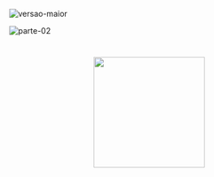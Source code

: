 ![versao-maior](https://user-images.githubusercontent.com/57417305/80772249-6fe01600-8b2c-11ea-8926-c8c969dfa8c8.gif)

![parte-02](https://user-images.githubusercontent.com/57417305/80775418-efbeae00-8b35-11ea-97b0-7eba5ac0bff1.gif)

<h1 align="center">
  <img width="200px" src="https://user-images.githubusercontent.com/57417305/80775981-88a1f900-8b37-11ea-95dd-0e69686f1365.gif" />
</h1>
  
  
  
